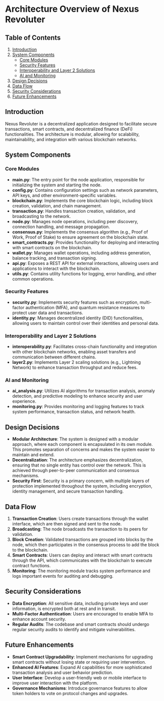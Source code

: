 # Architecture Overview of Nexus Revoluter

## Table of Contents
1. [Introduction](#introduction)
2. [System Components](#system-components)
   - [Core Modules](#core-modules)
   - [Security Features](#security-features)
   - [Interoperability and Layer 2 Solutions](#interoperability-and-layer-2-solutions)
   - [AI and Monitoring](#ai-and-monitoring)
3. [Design Decisions](#design-decisions)
4. [Data Flow](#data-flow)
5. [Security Considerations](#security-considerations)
6. [Future Enhancements](#future-enhancements)

## Introduction
Nexus Revoluter is a decentralized application designed to facilitate secure transactions, smart contracts, and decentralized finance (DeFi) functionalities. The architecture is modular, allowing for scalability, maintainability, and integration with various blockchain networks.

## System Components

### Core Modules
- **main.py**: The entry point for the node application, responsible for initializing the system and starting the node.
- **config.py**: Contains configuration settings such as network parameters, API keys, and other environment-specific variables.
- **blockchain.py**: Implements the core blockchain logic, including block creation, validation, and chain management.
- **transaction.py**: Handles transaction creation, validation, and broadcasting to the network.
- **node.py**: Manages node operations, including peer discovery, connection handling, and message propagation.
- **consensus.py**: Implements the consensus algorithm (e.g., Proof of Work, Proof of Stake) to ensure agreement on the blockchain state.
- **smart_contracts.py**: Provides functionality for deploying and interacting with smart contracts on the blockchain.
- **wallet.py**: Manages wallet operations, including address generation, balance tracking, and transaction signing.
- **api.py**: Exposes a REST API for external interactions, allowing users and applications to interact with the blockchain.
- **utils.py**: Contains utility functions for logging, error handling, and other common operations.

### Security Features
- **security.py**: Implements security features such as encryption, multi-factor authentication (MFA), and quantum resistance measures to protect user data and transactions.
- **identity.py**: Manages decentralized identity (DID) functionalities, allowing users to maintain control over their identities and personal data.

### Interoperability and Layer 2 Solutions
- **interoperability.py**: Facilitates cross-chain functionality and integration with other blockchain networks, enabling asset transfers and communication between different chains.
- **layer2.py**: Implements Layer 2 scaling solutions (e.g., Lightning Network) to enhance transaction throughput and reduce fees.

### AI and Monitoring
- **ai_analysis.py**: Utilizes AI algorithms for transaction analysis, anomaly detection, and predictive modeling to enhance security and user experience.
- **monitoring.py**: Provides monitoring and logging features to track system performance, transaction status, and network health.

## Design Decisions
- **Modular Architecture**: The system is designed with a modular approach, where each component is encapsulated in its own module. This promotes separation of concerns and makes the system easier to maintain and extend.
- **Decentralization**: The architecture emphasizes decentralization, ensuring that no single entity has control over the network. This is achieved through peer-to-peer communication and consensus mechanisms.
- **Security First**: Security is a primary concern, with multiple layers of protection implemented throughout the system, including encryption, identity management, and secure transaction handling.

## Data Flow
1. **Transaction Creation**: Users create transactions through the wallet interface, which are then signed and sent to the node.
2. **Broadcasting**: The node broadcasts the transaction to its peers for validation.
3. **Block Creation**: Validated transactions are grouped into blocks by the node, which then participates in the consensus process to add the block to the blockchain.
4. **Smart Contracts**: Users can deploy and interact with smart contracts through the API, which communicates with the blockchain to execute contract functions.
5. **Monitoring**: The monitoring module tracks system performance and logs important events for auditing and debugging.

## Security Considerations
- **Data Encryption**: All sensitive data, including private keys and user information, is encrypted both at rest and in transit.
- **Multi-Factor Authentication**: Users are encouraged to enable MFA to enhance account security.
- **Regular Audits**: The codebase and smart contracts should undergo regular security audits to identify and mitigate vulnerabilities.

## Future Enhancements
- **Smart Contract Upgradability**: Implement mechanisms for upgrading smart contracts without losing state or requiring user intervention.
- **Enhanced AI Features**: Expand AI capabilities for more sophisticated transaction analysis and user behavior prediction.
- **User  Interface**: Develop a user-friendly web or mobile interface to improve user interaction with the platform.
- **Governance Mechanisms**: Introduce governance features to allow token holders to vote on protocol changes and upgrades.
